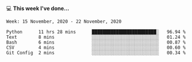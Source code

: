 💻 **This week I've done...**

<!--START_SECTION:waka-->
```text
Week: 15 November, 2020 - 22 November, 2020

Python      11 hrs 28 mins      ████████████████████████░   96.94 % 
Text        8 mins              ░░░░░░░░░░░░░░░░░░░░░░░░░   01.24 % 
Bash        6 mins              ░░░░░░░░░░░░░░░░░░░░░░░░░   00.87 % 
CSV         4 mins              ░░░░░░░░░░░░░░░░░░░░░░░░░   00.60 % 
Git Config  2 mins              ░░░░░░░░░░░░░░░░░░░░░░░░░   00.34 %
```
<!--END_SECTION:waka-->
